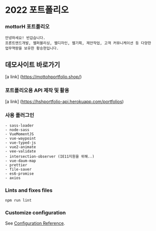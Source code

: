 # 2022 포트폴리오

### mottorH 포트폴리오
```
안녕하세요! 반갑습니다. 
프론트엔드개발, 웹퍼블리싱, 웹디자인, 웹기획, 제안작업, 고객 커뮤니케이션 등 다양한
업무역량을 보유한 황승현입니다.
```

## 데모사이트 바로가기

<!-- <a  href="https://mottohportfolio.shop/"></a> -->
[a link] (https://mottohportfolio.shop/)


### 포트폴리오용 API 제작 및 활용

<!-- <a  href="https://hshportfolio-api.herokuapp.com/portfolios"></a> -->

[a link] (https://hshportfolio-api.herokuapp.com/portfolios)


### 사용 플러그인
```
- sass-loader
- node-sass
- VueMomentJS
- vue-waypoint
- vue-typed-js
- vue2-animate
- vee-validate
- intersection-observer (IE11지원을 위해..)
- vue-daum-map
- prettier
- file-saver
- es6-promise
- axios
```

### Lints and fixes files
```
npm run lint
```

### Customize configuration
See [Configuration Reference](https://cli.vuejs.org/config/).

